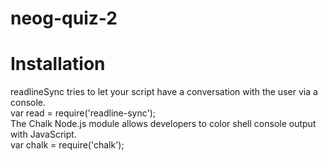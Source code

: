 # neog-quiz-2

# Installation
  readlineSync tries to let your script have a conversation with the user via a console.   
    var read = require('readline-sync');  
  The Chalk Node.js module allows developers to color shell console output with JavaScript.  
    var chalk = require('chalk');  
